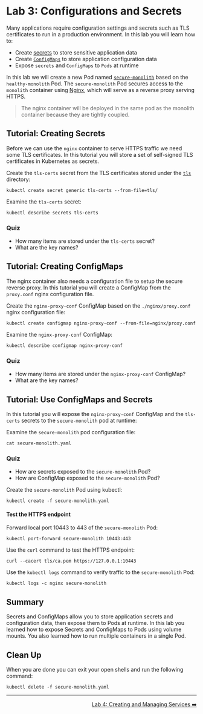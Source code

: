 # Lab 3: Configurations and Secrets

Many applications require configuration settings and secrets such as TLS
certificates to run in a production environment. In this lab you will learn how
to:

* Create [secrets](http://kubernetes.io/docs/user-guide/secrets/) to store
  sensitive application data
* Create [`ConfigMaps`](http://kubernetes.io/docs/user-guide/configmap/) to
  store application configuration data
* Expose `secrets` and `ConfigMaps` to `Pods` at runtime

In this lab we will create a new Pod named
[`secure-monolith`](./secure-monolith.yaml) based on the `healthy-monolith` Pod.
The `secure-monolith` Pod secures access to the `monolith` container using
[Nginx](http://nginx.org/en), which will serve as a reverse proxy serving HTTPS.

> The nginx container will be deployed in the same pod as the monolith container
> because they are tightly coupled.

## Tutorial: Creating Secrets

Before we can use the `nginx` container to serve HTTPS traffic we need some TLS
certificates. In this tutorial you will store a set of self-signed TLS
certificates in Kubernetes as secrets.

Create the `tls-certs` secret from the TLS certificates stored under the
[`tls`](./tls) directory:

```
kubectl create secret generic tls-certs --from-file=tls/
```

Examine the `tls-certs` secret:

```
kubectl describe secrets tls-certs
```

### Quiz

* How many items are stored under the `tls-certs` secret?
* What are the key names?

## Tutorial: Creating ConfigMaps

The nginx container also needs a configuration file to setup the secure reverse
proxy. In this tutorial you will create a ConfigMap from the `proxy.conf` nginx
configuration file.

Create the `nginx-proxy-conf` ConfigMap based on the `./nginx/proxy.conf` nginx
configuration file:

```
kubectl create configmap nginx-proxy-conf --from-file=nginx/proxy.conf
```

Examine the `nginx-proxy-conf` ConfigMap:

```
kubectl describe configmap nginx-proxy-conf
```

### Quiz

* How many items are stored under the `nginx-proxy-conf` ConfigMap?
* What are the key names?

## Tutorial: Use ConfigMaps and Secrets

In this tutorial you will expose the `nginx-proxy-conf` ConfigMap and the
`tls-certs` secrets to the `secure-monolith` pod at runtime:

Examine the `secure-monolith` pod configuration file:

```
cat secure-monolith.yaml
```

### Quiz

* How are secrets exposed to the `secure-monolith` Pod?
* How are ConfigMap exposed to the `secure-monolith` Pod?

Create the `secure-monolith` Pod using kubectl:

```
kubectl create -f secure-monolith.yaml
```

#### Test the HTTPS endpoint

Forward local port 10443 to 443 of the `secure-monolith` Pod:

```
kubectl port-forward secure-monolith 10443:443
```

Use the `curl` command to test the HTTPS endpoint:

```
curl --cacert tls/ca.pem https://127.0.0.1:10443
```

Use the `kubectl logs` command to verify traffic to the `secure-monolith` Pod:

```
kubectl logs -c nginx secure-monolith
```

## Summary

Secrets and ConfigMaps allow you to store application secrets and configuration
data, then expose them to Pods at runtime. In this lab you learned how to expose
Secrets and ConfigMaps to Pods using volume mounts. You also learned how to run
multiple containers in a single Pod.

## Clean Up

When you are done you can exit your open shells and run the following command:

```
kubectl delete -f secure-monolith.yaml
```

-----

<p align="right"><a href="../4-services">Lab 4: Creating and Managing Services ➡️</a></p>
